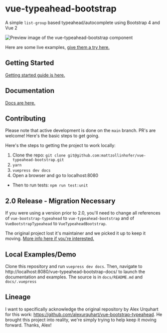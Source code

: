 # vue-typeahead-bootstrap

A simple `list-group` based typeahead/autocomplete using Bootstrap 4 and Vue 2

<img src="https://raw.githubusercontent.com/mattzollinhofer/vue-typeahead-bootstrap/main/assets/screenshot.png" alt="Preview image of the vue-typeahead-bootstrap component">

Here are some live examples, [give them a try here.](https://mattzollinhofer.github.io/vue-typeahead-bootstrap-docs/examples/examples.html#custom-suggestion-slot)

## Getting Started
[Getting started guide is here.](https://mattzollinhofer.github.io/vue-typeahead-bootstrap-docs/guide/gettingStarted.html#installation)

## Documentation
[Docs are here.](https://mattzollinhofer.github.io/vue-typeahead-bootstrap-docs/)

## Contributing
Please note that active development is done on the `main` branch. PR's are welcome! Here's the basic steps to get going.

Here's the steps to getting the project to work locally:

1. Clone the repo: `git clone git@github.com:mattzollinhofer/vue-typeahead-bootstrap.git`
2. `yarn`
3. `vuepress dev docs`
4. Open a browser and go to localhost:8080

* Then to run tests: `npm run test:unit`

## 2.0 Release - Migration Necessary
If you were using a version prior to 2.0, you'll need to change all references of `vue-bootstrap-typeahead` to `vue-typeahead-bootstrap` and of `VueBootstrapTypeahead` to `VueTypeaheadBootstrap`.

The original project lost it's maintainer and we picked it up to keep it moving. [More info here if you're interested.](https://github.com/alexurquhart/vue-bootstrap-typeahead/issues/60)

## Local Examples/Demo
Clone this repository and run `vuepress dev docs`. Then, navigate to http://localhost:8080/vue-typeahead-bootstrap-docs/ to launch the documentation and examples. The source is in `docs/README.md` and `docs/.vuepress`

## Lineage
I want to specifically acknowledge the original repository by Alex Urquhart for this work: https://github.com/alexurquhart/vue-bootstrap-typeahead. He brought this project into reality, we're simply trying to help keep it moving forward. Thanks, Alex!
